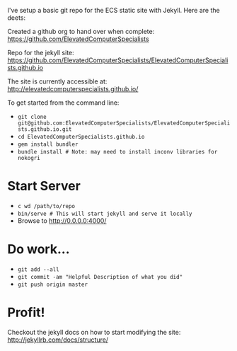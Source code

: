 I've setup a basic git repo for the ECS static site with Jekyll. Here are the deets:

Created a github org to hand over when complete: <https://github.com/ElevatedComputerSpecialists>

Repo for the jekyll site: <https://github.com/ElevatedComputerSpecialists/ElevatedComputerSpecialists.github.io>

The site is currently accessible at: <http://elevatedcomputerspecialists.github.io/>

To get started from the command line:

* `git clone git@github.com:ElevatedComputerSpecialists/ElevatedComputerSpecialists.github.io.git`
* `cd ElevatedComputerSpecialists.github.io`
* `gem install bundler`
* `bundle install # Note: may need to install inconv libraries for nokogri`

# Start Server

* `c wd /path/to/repo`
* `bin/serve # This will start jekyll and serve it locally`
* Browse to http://0.0.0.0:4000/

# Do work...

* `git add --all`
* `git commit -am "Helpful Description of what you did"`
* `git push origin master`

# Profit!

Checkout the jekyll docs on how to start modifying the site: <http://jekyllrb.com/docs/structure/>
